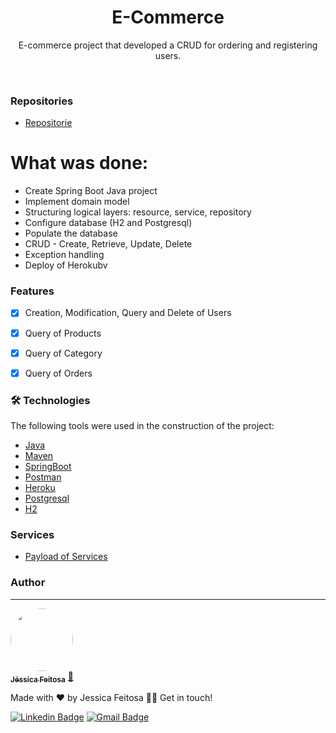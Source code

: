 <h1 align="center">E-Commerce</h1>

<p align="center">E-commerce project that developed a CRUD for ordering and registering users.</p>

<br>

### Repositories
- [Repositorie](https://github.com/JehhFeitosa/ecommerce)



What was done:
=================
<!--ts-->
   * Create Spring Boot Java project
   * Implement domain model
   * Structuring logical layers: resource, service, repository
   * Configure database (H2 and Postgresql)
   * Populate the database
   * CRUD - Create, Retrieve, Update, Delete
   * Exception handling
   * Deploy of Herokubv 
<!--te-->



### Features

- [x] Creation, Modification, Query and Delete of Users
- [x] Query of Products
- [x] Query of Category
- [x] Query of Orders



### 🛠 Technologies

The following tools were used in the construction of the project:

- [Java](https://www.oracle.com/br/java/technologies/javase/jdk11-archive-downloads.html)
- [Maven](https://maven.apache.org/download.cgi)
- [SpringBoot](https://www.zup.com.br/blog/spring-boot)
- [Postman](https://www.postman.com/)
- [Heroku](https://id.heroku.com/login)
- [Postgresql](https://www.postgresql.org/download/)
- [H2](http://fullstackninja.com.br/h2-database-com-spring-data/)


### Services

- [Payload of Services](https://grizzled-racer-225.notion.site/SERVICES-ECOMMERCE-d4c6710138db47dea40c6336efd8fca9)



### Author
---

<a href="https://github.com/JehhFeitosa">
 <img style="border-radius: 50%;" src="https://avatars.githubusercontent.com/u/58116519?s=400&u=8b96c6759c724308b3cfb9e6a2480fad3f5107c2&v=4" width="100px;" alt=""/>
 <br />
 <sub><b>Jéssica Feitosa</b></sub></a> <a href="https://www.linkedin.com/in/j%C3%A9ssicafeitosa/" title="Rocketseat">🚀</a>


Made with ❤️ by Jessica Feitosa 👋🏽 Get in touch!

[![Linkedin Badge](https://img.shields.io/badge/-Jessica-blue?style=flat-square&logo=Linkedin&logoColor=white&link=https://www.linkedin.com/in/jéssicafeitosa/)](https://www.linkedin.com/in/jéssicafeitosa/) 
[![Gmail Badge](https://img.shields.io/badge/-jessadrianafeitosa@gmail.com-c14438?style=flat-square&logo=Gmail&logoColor=white&link=mailto:jessadrianafeitosa@gmail.com)](mailto:jessadrianafeitosa@gmail.com)


